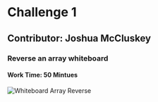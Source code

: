 # Challenge 1

## Contributor: Joshua McCluskey

### Reverse an array whiteboard

#### Work Time: 50 Mintues

![Whiteboard Array Reverse](/datastructures/challenge-1/img/array-reverse.png)
